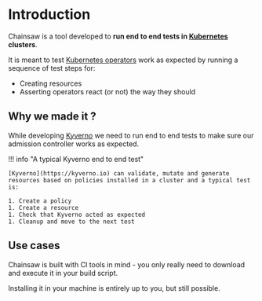 # Introduction

Chainsaw is a tool developed to **run end to end tests in [Kubernetes](https://kubernetes.io) clusters**.

It is meant to test [Kubernetes operators](https://kubernetes.io/docs/concepts/extend-kubernetes/operator) work as expected by running a sequence of test steps for:

- Creating resources
- Asserting operators react (or not) the way they should

## Why we made it ?

While developing [Kyverno](https://kyverno.io) we need to run end to end tests to make sure our admission controller works as expected.

!!! info "A typical Kyverno end to end test"

    [Kyverno](https://kyverno.io) can validate, mutate and generate resources based on policies installed in a cluster and a typical test is:

    1. Create a policy
    1. Create a resource
    1. Check that Kyverno acted as expected
    1. Cleanup and move to the next test

## Use cases

Chainsaw is built with CI tools in mind - you only really need to download and execute it in your build script.

Installing it in your machine is entirely up to you, but still possible.

